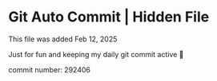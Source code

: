 # Git Auto Commit | Hidden File

This file was added Feb 12, 2025

Just for fun and keeping my daily git commit active 🤪

commit number: 292406
